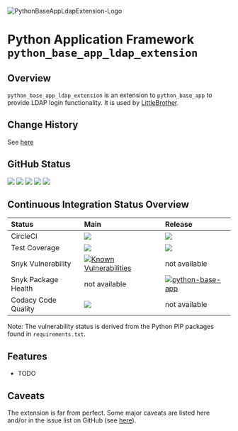 ![PythonBaseAppLdapExtension-Logo](python_base_app/static/icons/icon-python-base-app-ldap-extension-128x128.png)

# Python Application Framework `python_base_app_ldap_extension`

## Overview

`python_base_app_ldap_extension` is an extension to `python_base_app` to provide LDAP login functionality. 
It is used by [LittleBrother](https://github.com/marcus67/little_brother).

## Change History 

See [here](https://github.com/marcus67/python_base_app_ldap_extension/blob/main/CHANGES.md)

## GitHub Status

<A HREF="https://github.com/marcus67/python_base_app_ldap_extension">
<IMG SRC="https://img.shields.io/github/forks/marcus67/python_base_app_ldap_extension.svg?label=forks"></A> 
<A HREF="https://github.com/marcus67/python_base_app_ldap_extension/stargazers">
<IMG SRC="https://img.shields.io/github/stars/marcus67/python_base_app_ldap_extension.svg?label=stars"></A> 
<A HREF="https://github.com/marcus67/python_base_app_ldap_extension/watchers">
<IMG SRC="https://img.shields.io/github/watchers/marcus67/python_base_app_ldap_extension.svg?label=watchers"></A> 
<A HREF="https://github.com/marcus67/python_base_app_ldap_extension/issues">
<IMG SRC="https://img.shields.io/github/issues/marcus67/python_base_app_ldap_extension.svg"></A> 
<A HREF="https://github.com/marcus67/python_base_app_ldap_extension/pulls">
<IMG SRC="https://img.shields.io/github/issues-pr/marcus67/python_base_app_ldap_extension.svg"></A>

## Continuous Integration Status Overview

| Status              | Main                                                                                                                                                                                                                                                                                                                                                          | Release                                                                                                                                                                                   |
|:------------------- |:--------------------------------------------------------------------------------------------------------------------------------------------------------------------------------------------------------------------------------------------------------------------------------------------------------------------------------------------------------------- |:----------------------------------------------------------------------------------------------------------------------------------------------------------------------------------------- |
| CircleCI            | <A HREF="https://circleci.com/gh/marcus67/python_base_app_ldap_extension/tree/main"><IMG SRC="https://img.shields.io/circleci/project/github/marcus67/python_base_app_ldap_extension/main.svg?label=main"></A>                                                                                                                                                                          | <A HREF="https://circleci.com/gh/marcus67/python_base_app_ldap_extension/tree/release"><IMG SRC="https://img.shields.io/circleci/project/github/marcus67/python_base_app_ldap_extension/release.svg?label=release"></A> |
| Test Coverage       | <A HREF="https://codecov.io/gh/marcus67/python_base_app_ldap_extension/branch/main"><IMG SRC="https://img.shields.io/codecov/c/github/marcus67/python_base_app_ldap_extension.svg?label=main"></A>                                                                                                                                                                                        | <A HREF="https://codecov.io/gh/marcus67/python_base_app_ldap_extension/branch/release"><IMG SRC="https://img.shields.io/codecov/c/github/marcus67/python_base_app_ldap_extension/release.svg?label=release"></A>        | 
| Snyk Vulnerability  | <a href="https://snyk.io/test/github/marcus67/python_base_app_ldap_extension?targetFile=requirements.txt"><img src="https://snyk.io/test/github/marcus67/python_base_app_ldap_extension/badge.svg?targetFile=requirements.txt" alt="Known Vulnerabilities" data-canonical-src="https://snyk.io/test/github/marcus67/python_base_app_ldap_extension?targetFile=requirements.txt" style="max-width:100%;"></a> | not available                                                                                                                                                                             |
| Snyk Package Health | not available                                                                                                                                                                                                                                                                                                                                                   | [![python-base-app](https://snyk.io/advisor/python/python-base-app/badge.svg)](https://snyk.io/advisor/python/python-base-app)                                                            |
| Codacy Code Quality | <a href="https://www.codacy.com/app/marcus67/python_base_app_ldap_extension?utm_source=github.com&amp;utm_medium=referral&amp;utm_content=marcus67/python_base_app_ldap_extension&amp;utm_campaign=Badge_Grade"><img src="https://api.codacy.com/project/badge/Grade/3e3130c1c450404db9b16e10ab8af7fd"/></a>                                                                                  | not available                                                                                                                                                                             |

Note: The vulnerability status is derived from the Python PIP packages found in `requirements.txt`.

## Features

* TODO

## Caveats

The extension is far from perfect. Some major caveats are listed here and/or in the 
issue list on GitHub (see [here](https://github.com/marcus67/python_base_app_ldap_extension/issues)).
